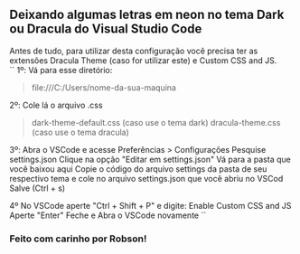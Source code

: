 <h2>Deixando algumas letras em <b>neon</b> no tema Dark ou Dracula do Visual Studio Code</h2>

Antes de tudo, para utilizar desta configuração você precisa ter as extensões Dracula Theme (caso for utilizar este) e Custom CSS and JS.
<br>
``
1º: Vá para esse diretório:
> file:///C:/Users/nome-da-sua-maquina

2º: Cole lá o arquivo .css
> dark-theme-default.css (caso use o tema dark)
> dracula-theme.css (caso use o tema dracula)

3º: Abra o VSCode e acesse Preferências > Configurações
Pesquise settings.json
Clique na opção "Editar em settings.json"
Vá para a pasta que você baixou aqui
Copie o código do arquivo settings da pasta de seu respectivo tema e cole no arquivo settings.json que você abriu no VSCod
Salve (Ctrl + s)

4º No VSCode aperte "Ctrl + Shift + P" e digite:
Enable Custom CSS and JS
Aperte "Enter"
Feche e Abra o VSCode novamente
``

<h3>Feito com carinho por Robson!</h3>
